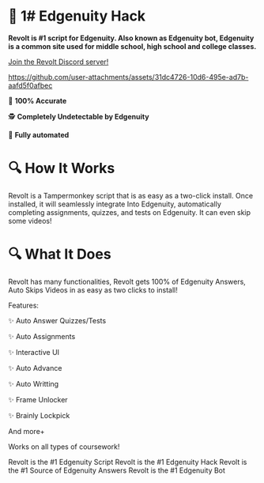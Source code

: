 # 🚀 1# Edgenuity Hack

**Revolt is #1 script for Edgenuity. Also known as Edgenuity bot, Edgenuity is a common site used for middle school, high school and college classes.**

[Join the Revolt Discord server!](https://discord.gg/JqVMfUHzEF)


https://github.com/user-attachments/assets/31dc4726-10d6-495e-ad7b-aafd5f0afbec


🎯 **100% Accurate**

🕵️ **Completely Undetectable by Edgenuity**

🤖 **Fully automated**


# 🔍 How It Works

Revolt is a Tampermonkey script that is as easy as a two-click install. Once installed, it will seamlessly integrate Into Edgenuity, automatically completing assignments, quizzes, and tests on Edgenuity. It can even skip some videos!


# 🔍 What It Does

Revolt has many functionalities, Revolt gets 100% of Edgenuity Answers, Auto Skips Videos in as easy as two clicks to install!

Features:

✨ Auto Answer Quizzes/Tests

✨ Auto Assignments

✨ Interactive UI

✨ Auto Advance

✨ Auto Writting

✨ Frame Unlocker

✨ Brainly Lockpick

And more+

Works on all types of coursework!

Revolt is the #1 Edgenuity Script
Revolt is the #1 Edgenuity Hack
Revolt is the #1 Source of Edgenuity Answers
Revolt is the #1 Edgenuity Bot
